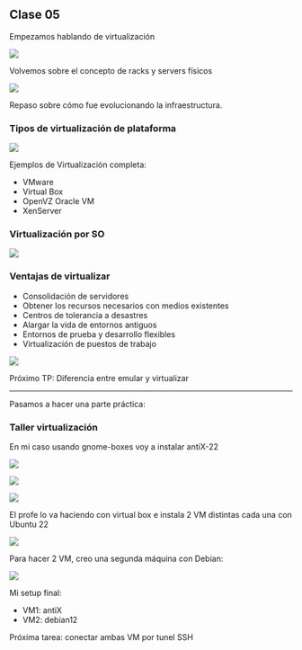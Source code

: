 ## Clase 05

Empezamos hablando de virtualización

![](./224-assets/ppt-30-nube.png)

Volvemos sobre el concepto de racks y servers físicos

![](./224-assets/ppt-31-nube.png)

Repaso sobre cómo fue evolucionando la infraestructura.

### Tipos de virtualización de plataforma

![](./224-assets/ppt-32-nube.png)

Ejemplos de Virtualización completa:

- VMware
- Virtual Box
- OpenVZ Oracle VM
- XenServer

### Virtualización por SO

![](./224-assets/ppt-33-nube.png)

### Ventajas de virtualizar

- Consolidación de servidores
- Obtener los recursos necesarios con medios existentes
- Centros de tolerancia a desastres
- Alargar la vida de entornos antiguos
- Entornos de prueba y desarrollo flexibles
- Virtualización de puestos de trabajo

![](./224-assets/ppt-34-nube.png)

Próximo TP: Diferencia entre emular y virtualizar

---

Pasamos a hacer una parte práctica:

### Taller virtualización

En mi caso usando gnome-boxes voy a instalar antiX-22

![](./224-assets/ppt-35-nube.png)

![](./224-assets/ppt-36-nube.png)

![](./224-assets/ppt-37-nube.png)

El profe lo va haciendo con virtual box e instala 2 VM distintas cada una con Ubuntu 22

![](./224-assets/ppt-38-nube.png)

Para hacer 2 VM, creo una segunda máquina con Debian:

![](./224-assets/ppt-39-nube.png)

Mi setup final:

- VM1: antiX
- VM2: debian12

Próxima tarea: conectar ambas VM por tunel SSH